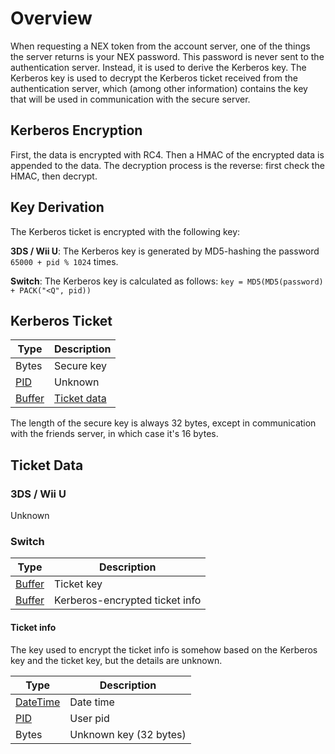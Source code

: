 # Overview
When requesting a NEX token from the account server, one of the things the server returns is your NEX password. This password is never sent to the authentication server. Instead, it is used to derive the Kerberos key. The Kerberos key is used to decrypt the Kerberos ticket received from the authentication server, which (among other information) contains the key that will be used in communication with the secure server.

## Kerberos Encryption
First, the data is encrypted with RC4. Then a HMAC of the encrypted data is appended to the data. The decryption process is the reverse: first check the HMAC, then decrypt.

## Key Derivation
The Kerberos ticket is encrypted with the following key:

**3DS / Wii U**: The Kerberos key is generated by MD5-hashing the password `65000 + pid % 1024` times.

**Switch**: The Kerberos key is calculated as follows: ```key = MD5(MD5(password) + PACK("<Q", pid))```

## Kerberos Ticket
| Type | Description |
| --- | --- |
| Bytes | Secure key |
| [PID] | Unknown |
| [Buffer] | [Ticket data](#ticket-data) |

The length of the secure key is always 32 bytes, except in communication with the friends server, in which case it's 16 bytes.

## Ticket Data
### 3DS / Wii U
Unknown

### Switch
| Type | Description |
| --- | --- |
| [Buffer] | Ticket key |
| [Buffer] | Kerberos-encrypted ticket info |

#### Ticket info
The key used to encrypt the ticket info is somehow based on the Kerberos key and the ticket key, but the details are unknown.

| Type | Description |
| --- | --- |
| [DateTime] | Date time |
| [PID] | User pid |
| Bytes | Unknown key (32 bytes) |

[Buffer]: NEX-Common-Types#buffer
[PID]: NEX-Common-Types#pid
[DateTime]: NEX-Common-Types#datetime